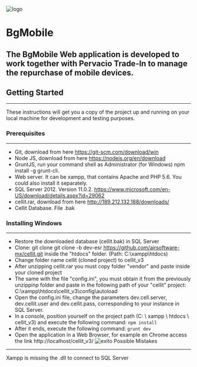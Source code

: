 ![logo](https://user-images.githubusercontent.com/4268634/37671312-127709d0-2c31-11e8-8626-f4ff7bdc5ade.png)
# BgMobile
The BgMobile Web application is developed to work together with Pervacio Trade-In to manage the repurchase of mobile devices.
------------
## Getting Started
------------
These instructions will get you a copy of the project up and running on your local machine for development and testing purposes.

### Prerequisites
------------
- Git, download from here https://git-scm.com/download/win
- Node JS, download from here https://nodejs.org/en/download
- GruntJS, run your command shell as Administrator (for Windows) npm install -g grunt-cli.
- Web server. It can be xampp, that contains Apache and PHP 5.6. You could also install it separately.
- SQL Server 2012. Version 11.0.2. https://www.microsoft.com/en-US/download/details.aspx?id=29062
- cellit.rar, download from here http://189.212.132.188/downloads/
- Cellit Database. File .bak 

### Installing Windows
------------
- Restore the downloaded database (cellit.bak) in SQL Server
- Clone: git clone git clone -b dev-esr https://github.com/airsoftware-mx/cellit.git inside the "htdocs" folder. (Path: C:\xampp\htdocs)
- Change folder name cellit (cloned project) to cellit_v3
- After unzipping cellit.rar you must copy folder "vendor" and paste inside your cloned project
- The same with the file "config.ini", you must obtain it from the previously unzippinp folder and paste in the following path of your "cellit" project: C:\xampp\htdocs\cellit_v3\config\autoload
- Open the config.ini file, change the parameters dev.cell.server, dev.cellit.user and dev.cellit.pass, corresponding to your instance in SQL Server.
- In a console, position yourself on the project path (C: \ xampp \ htdocs \ cellit_v3) and execute the following command:
`npm install`
- After it ends, execute the following command:
`grunt dev`
- Open the application in a Web Browser, for example en Chrome access the link http://localhost/cellit_v3/
![exito](https://user-images.githubusercontent.com/4268634/37685446-25cab748-2c59-11e8-86bf-ed6f5157f793.PNG)
Possible Mistakes
------------
Xampp is missing the .dll to connect to SQL Server

